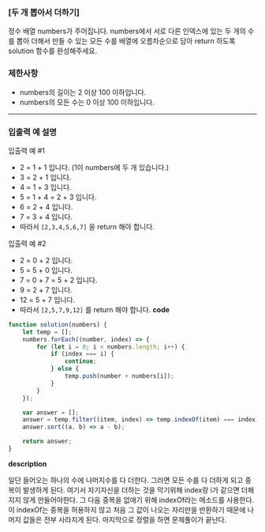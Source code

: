 <!--
파일 이름은 날짜-문제제목 (예시: 2021-03-21-완주하지못한선수.md)
-->

### [두 개 뽑아서 더하기]

정수 배열 numbers가 주어집니다. numbers에서 서로 다른 인덱스에 있는 두 개의 수를 뽑아 더해서 만들 수 있는 모든 수를 배열에 오름차순으로 담아 return 하도록 solution 함수를 완성해주세요.

### 제한사항

- numbers의 길이는 2 이상 100 이하입니다.
- numbers의 모든 수는 0 이상 100 이하입니다.

---

### 입출력 예 설명

입출력 예 #1

- 2 = 1 + 1 입니다. (1이 numbers에 두 개 있습니다.)
- 3 = 2 + 1 입니다.
- 4 = 1 + 3 입니다.
- 5 = 1 + 4 = 2 + 3 입니다.
- 6 = 2 + 4 입니다.
- 7 = 3 + 4 입니다.
- 따라서 `[2,3,4,5,6,7]` 을 return 해야 합니다.

입출력 예 #2

- 2 = 0 + 2 입니다.
- 5 = 5 + 0 입니다.
- 7 = 0 + 7 = 5 + 2 입니다.
- 9 = 2 + 7 입니다.
- 12 = 5 + 7 입니다.
- 따라서 `[2,5,7,9,12]` 를 return 해야 합니다.
  **code**

```js
function solution(numbers) {
	let temp = [];
	numbers.forEach((number, index) => {
		for (let i = 0; i < numbers.length; i++) {
			if (index === i) {
				continue;
			} else {
				temp.push(number + numbers[i]);
			}
		}
	});

	var answer = [];
	answer = temp.filter((item, index) => temp.indexOf(item) === index);
	answer.sort((a, b) => a - b);

	return answer;
}
```

**description**


일단 들어오는 하나의 수에 나머지수를 다 더한다.
그러면 모든 수를 다 더하게 되고 중복이 발생하게 된다.
여기서 자기자신을 더하는 것을 막기위해 index랑 i가 같으면 더해지지 않게 만들어야한다.
그 다음
중복을 없애기 위해 indexOf라는 메소드를 사용한다. 이 indexOf는 중복을 허용하지 않고 처음 그 값이 나오는 자리만을 반환하기 때문에 나머지 값들은 전부 사라지게 된다.
마지막으로 정렬을 하면 문제풀이가 끝난다.
